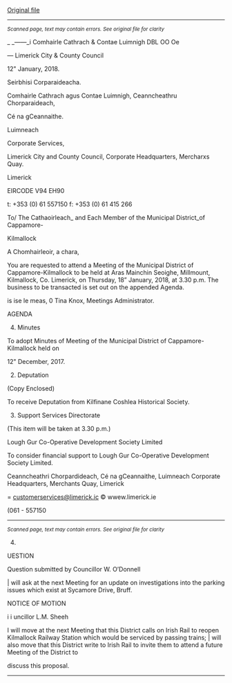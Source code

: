 [Original file](https://www.limerick.ie/sites/default/files/media/documents/2018-01/00%20Agenda%20Meeting%20Municipal%20District%20Cappamore-Kilmallock%20180118.pdf)

---
*<small>Scanned page, text may contain errors. See original file for clarity</small>*  

_ _——_i Comhairle Cathrach
& Contae Luimnigh
DBL OO Oe

— Limerick City
& County Council

12" January, 2018.

Seirbhisi Corparaideacha.

Comhairle Cathrach agus Contae Luimnigh,
Ceanncheathru Chorparaideach,

Cé na gCeannaithe.

Luimneach

Corporate Services,

Limerick City and County Council,
Corporate Headquarters,
Mercharxs Quay.

Limerick

EIRCODE V94 EH90

t: +353 (0) 61 557150
f: +353 (0) 61 415 266

To/ The Cathaoirleach_ and Each Member of the Municipal District_of Cappamore-

Kilmallock

A Chomhairleoir, a chara,

You are requested to attend a Meeting of the Municipal District of Cappamore-Kilmallock to be
held at Aras Mainchin Seoighe, Millmount, Kilmallock, Co. Limerick, on Thursday, 18”
January, 2018, at 3.30 p.m. The business to be transacted is set out on the appended Agenda.

is ise le meas,
0
Tina Knox,
Meetings Administrator.

AGENDA

4. Minutes

To adopt Minutes of Meeting of the Municipal District of Cappamore-Kilmallock held on

12" December, 2017.

2. Deputation

(Copy Enclosed)

To receive Deputation from Kilfinane Coshlea Historical Society.

3. Support Services Directorate

(This item will be taken at 3.30 p.m.)

Lough Gur Co-Operative Development Society Limited

To consider financial support to Lough Gur Co-Operative Development Society Limited.

Ceanncheathri Chorpardideach, Cé na gCeannaithe, Luimneach
Corporate Headquarters, Merchants Quay, Limerick

= customerservices@limerick.ic
© wwew.limerick.ie

(061 - 557150


---
*<small>Scanned page, text may contain errors. See original file for clarity</small>*  

4.

UESTION

Question submitted by Councillor W. O’Donnell

| will ask at the next Meeting for an update on investigations into the parking issues
which exist at Sycamore Drive, Bruff.

NOTICE OF MOTION

i i uncillor L.M. Sheeh

I will move at the next Meeting that this District calls on Irish Rail to reopen Kilmallock
Railway Station which would be serviced by passing trains; | will also move that this
District write to Irish Rail to invite them to attend a future Meeting of the District to

discuss this proposal.


---
